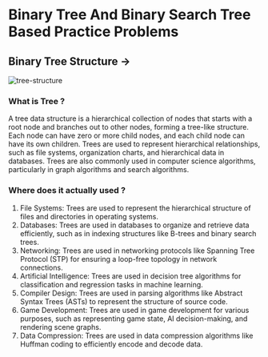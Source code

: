 # Binary Tree And Binary Search Tree Based Practice Problems

## Binary Tree Structure ->
<img src="https://media.geeksforgeeks.org/wp-content/uploads/20221124153129/Treedatastructure.png" alt="tree-structure" title="tree-structure">
<div>
  <h3>
    What is Tree ?
  </h3>
  <p>
    A tree data structure is a hierarchical collection of nodes that starts with a root node and branches out to other nodes, forming a tree-like structure. Each node can have zero or more child nodes, and each child node can have its own children. Trees are used to represent hierarchical relationships, such as file systems, organization charts, and hierarchical data in databases. Trees are also commonly used in computer science algorithms, particularly in graph algorithms and search algorithms.
  </p>
</div>
<div>
  <h3>
  Where does it actually used ?
  </h3>
  <ol>
  <li> File Systems: Trees are used to represent the hierarchical structure of files and directories in operating systems.</li>

<li>Databases: Trees are used in databases to organize and retrieve data efficiently, such as in indexing structures like B-trees and binary search trees.</li>

<li>Networking: Trees are used in networking protocols like Spanning Tree Protocol (STP) for ensuring a loop-free topology in network connections.</li>

<li>Artificial Intelligence: Trees are used in decision tree algorithms for classification and regression tasks in machine learning.</li>

<li>Compiler Design: Trees are used in parsing algorithms like Abstract Syntax Trees (ASTs) to represent the structure of source code.</li>

<li>Game Development: Trees are used in game development for various purposes, such as representing game state, AI decision-making, and rendering scene graphs.</li>

<li>Data Compression: Trees are used in data compression algorithms like Huffman coding to efficiently encode and decode data.</li>
  </ol>
</div>
